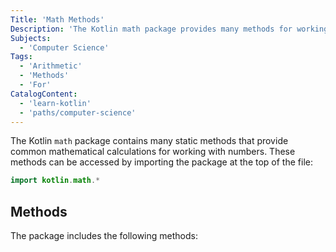 ```yaml
---
Title: 'Math Methods'
Description: 'The Kotlin math package provides many methods for working with numbers.'
Subjects:
  - 'Computer Science'
Tags:
  - 'Arithmetic'
  - 'Methods'
  - 'For'
CatalogContent:
  - 'learn-kotlin'
  - 'paths/computer-science'
---
```


The Kotlin `math` package contains many static methods that provide common mathematical calculations for working with numbers. These methods can be accessed by importing the package at the top of the file:

```kotlin
import kotlin.math.*
```

## Methods

The package includes the following methods:
